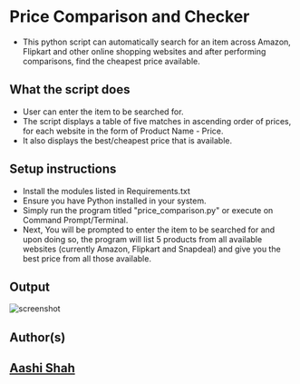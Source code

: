 # Price Comparison and Checker

- This python script can automatically search for an item across Amazon, Flipkart and other online shopping websites and after performing comparisons, find the cheapest price available.

## What the script does

- User can enter the item to be searched for.
- The script displays a table of five matches in ascending order of prices, for each website in the form of Product Name - Price.
- It also displays the best/cheapest price that is available.

## Setup instructions

- Install the modules listed in Requirements.txt
- Ensure you have Python installed in your system.
- Simply run the program titled "price_comparison.py" or execute on Command Prompt/Terminal.
- Next, You will be prompted to enter the item to be searched for and upon doing so, the program will list 5 products from all available websites (currently Amazon, Flipkart and Snapdeal) and give you the best price from all those available.

## Output

![screenshot](https://user-images.githubusercontent.com/49470807/111500289-d6344e00-8769-11eb-99ea-bf24db4e1b41.PNG)

## Author(s)

## [Aashi Shah](https://github.com/aashishah)
